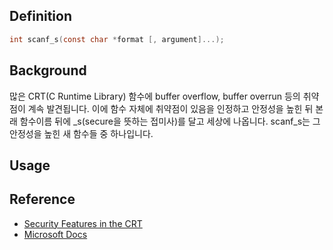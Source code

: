 ## Definition
```C
int scanf_s(const char *format [, argument]...);
```
## Background
많은 CRT(C Runtime Library) 함수에 buffer overflow, buffer overrun 등의 취약점이 계속 발견됩니다. 이에 함수 자체에 취약점이 있음을 인정하고 안정성을 높힌 뒤 본래 함수이름 뒤에 _s(secure을 뜻하는 접미사)를 달고 세상에 나옵니다. scanf_s는 그 안정성을 높힌 새 함수들 중 하나입니다.

## Usage


## Reference

* [Security Features in the CRT](https://docs.microsoft.com/en-us/previous-versions/visualstudio/visual-studio-2012/8ef0s5kh(v=vs.110))
* [Microsoft Docs](https://docs.microsoft.com/en-us/cpp/c-runtime-library/reference/scanf-s-scanf-s-l-wscanf-s-wscanf-s-l?view=msvc-170)